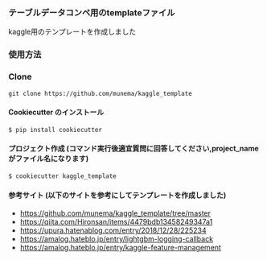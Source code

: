 ### テーブルデータコンペ用のtemplateファイル

kaggle用のテンプレートを作成しました

### 使用方法
### Clone
```
git clone https://github.com/munema/kaggle_template
```

#### Cookiecutter のインストール
```
$ pip install cookiecutter
```
#### プロジェクト作成 (コマンド実行後適宜質問に回答してください,project_nameがファイル名になります)
```
$ cookiecutter kaggle_template
```

#### 参考サイト (以下のサイトを参考にしてテンプレートを作成しました) 
* https://github.com/munema/kaggle_template/tree/master
* https://qiita.com/Hironsan/items/4479bdb13458249347a1  
* https://upura.hatenablog.com/entry/2018/12/28/225234
* https://amalog.hateblo.jp/entry/lightgbm-logging-callback
* https://amalog.hateblo.jp/entry/kaggle-feature-management
